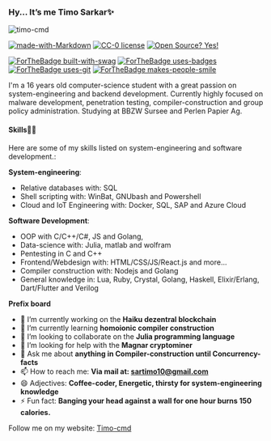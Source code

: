 ### Hy... It’s me Timo Sarkar✨


<p align="left"> <img src="https://komarev.com/ghpvc/?username=timo-cmd" alt="timo-cmd" /> </p> 

[![made-with-Markdown](https://img.shields.io/badge/Made%20with-Markdown-1f425f.svg)](http://commonmark.org)
[![CC-0 license](https://img.shields.io/badge/License-CC--0-blue.svg)](https://creativecommons.org/licenses/by-nd/4.0)
[![Open Source? Yes!](https://badgen.net/badge/Open%20Source%20%3F/Yes%21/blue?icon=github)](https://github.com/Naereen/badges/)


[![ForTheBadge built-with-swag](http://ForTheBadge.com/images/badges/built-with-swag.svg)](https://GitHub.com/Naereen/)
[![ForTheBadge uses-badges](http://ForTheBadge.com/images/badges/uses-badges.svg)](http://ForTheBadge.com)
[![ForTheBadge uses-git](http://ForTheBadge.com/images/badges/uses-git.svg)](https://GitHub.com/)
[![ForTheBadge makes-people-smile](http://ForTheBadge.com/images/badges/makes-people-smile.svg)](http://ForTheBadge.com)

I'm a 16 years old computer-science student with a great passion on system-engineering and backend development. Currently highly focused on malware development, penetration testing, compiler-construction and group policy administration. Studying at BBZW Sursee and Perlen Papier Ag. 

#### Skills💪🏻

Here are some of my skills listed on system-engineering and software development.:

 **System-engineering**: 
 
  - Relative databases with: SQL 
  - Shell scripting with: WinBat, GNUbash and Powershell 
  - Cloud and IoT Engineering with: Docker, SQL, SAP and Azure Cloud 

 **Software Development**:
 
  - OOP with C/C++/C#, JS and Golang,
  - Data-science with: Julia, matlab and wolfram
  - Pentesting in C and C++
  - Frontend/Webdesign with: HTML/CSS/JS/React.js and more...
  - Compiler construction with: Nodejs and Golang
  - General knowledge in: Lua, Ruby, Crystal, Golang, Haskell, Elixir/Erlang, Dart/Flutter and Verilog


**Prefix board**

- 🔭 I’m currently working on the **Haiku dezentral blockchain**
- 🌱 I’m currently learning **homoionic compiler construction**
- 👯 I’m looking to collaborate on the **Julia programming language**
- 🤔 I’m looking for help with the **Magnar cryptominer**
- 💬 Ask me about **anything in Compiler-construction until Concurrency-facts**
- 📫 How to reach me: **Via mail at: sartimo10@gmail.com**
- 😄 Adjectives: **Coffee-coder, Energetic, thirsty for system-engineering knowledge** 
- ⚡ Fun fact: **Banging your head against a wall for one hour burns 150 calories.**

Follow me on my website: <a href="http://timo-cmd.github.io">Timo-cmd</a>

